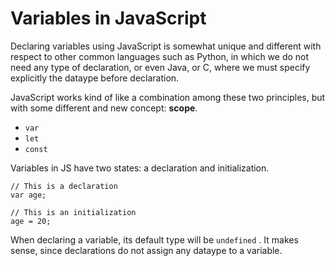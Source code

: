 # Variables in JavaScript
Declaring variables using JavaScript is somewhat unique and different with respect to other common languages such as Python, in which we do not need any type of declaration, or even Java, or C, where we must specify explicitly the dataype before declaration.

JavaScript works kind of like a combination among these two principles, but with some different and new concept: **scope**. 

- `var`
- `let`
- `const`

Variables in JS have two states: a declaration and initialization.  

    // This is a declaration
    var age;

    // This is an initialization
    age = 20;

When declaring a variable, its default type will be `undefined` . It makes sense, since declarations do not assign any dataype to a variable. 